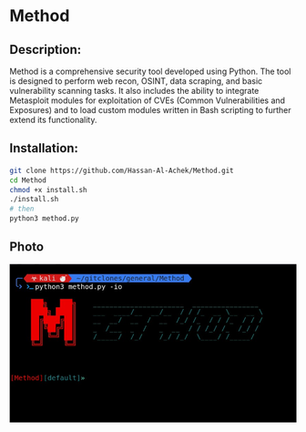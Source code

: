 # Method
## Description:
Method is a comprehensive security tool developed using Python. The tool is designed to perform web recon, OSINT, data scraping, and basic vulnerability scanning tasks. It also includes the ability to integrate Metasploit modules for exploitation of CVEs (Common Vulnerabilities and Exposures) and to load custom modules written in Bash scripting to further extend its functionality.

## Installation:
```bash
git clone https://github.com/Hassan-Al-Achek/Method.git
cd Method
chmod +x install.sh
./install.sh
# then 
python3 method.py
```
## Photo
![Demo Photo](/Method.jpg)
